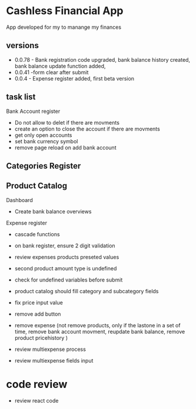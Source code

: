 # Cashless Financial App

App developed for my to manange my finances

## versions
- 0.0.78 - Bank registration code upgraded, bank balance history created, bank balance update function added, 
- 0.0.41 -form clear after submit
- 0.0.4 - Expense register added, first beta version

## task list
Bank Account register
- Do not allow to delet if there are movments
- create an option to close the account if there are movments
- get only open accounts
- set bank currency symbol
- remove page reload on add bank account

Categories Register
- 

Product Catalog
- 

Dashboard
- Create bank balance overviews

Expense register
- cascade functions
- on bank register, ensure 2 digit validation

- review expenses products preseted values
- second product amount type is undefined
- check for undefined variables before submit

- product catalog should fill category and subcategory fields

- fix price input value

- remove add button


- remove expense (not remove products, only if the lastone in a set of time, remove bank account movment, reupdate bank balance, remove product pricehistory )

- review multiexpense process
- review multiexpense fields input

# code review
- review react code
